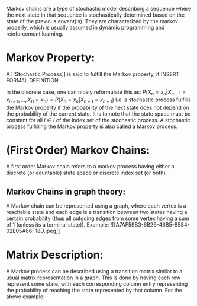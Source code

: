 Markov chains are a type of stochastic model describing a sequence where the next state in that sequence is stochastically determined based on the state of the previous envent(‘s).
They are characterized by the markov properly, which is usually assumed in dynamic programming and reinforcement learning.

# Markov Property:
A [[Stochastic Process]] is said to fulfill the Markov property, if INSERT FORMAL DEFINITION

In the discrete case, one can nicely reformulate this as:
$P(X_n = x_n | X_{n-1} = x_{n-1}, …, X_0 = x_0) = P(X_n = x_n | X_{n-1} = x_{n-1})$ 
I.e. a stochastic process fulfills the Markov property if the probability of the next state does not depend on the probability of the current state.
It is to note that the state space must be constant for all $i \in I$ of the index set of the stochastic process. 
A stochastic process fulfilling the Markov property is also called a Markov process.


# (First Order) Markov Chains:
A first order Markov chain refers to a markov process having either a discrete (or countable) state space or discrete index set (or both).

## Markov Chains in graph theory:
A Markov chain can be represented using a graph, where each vertex is a reachable state and each edge is a transition between two states having a certain probability (thus all outgoing edges from some vertex having a sum of 1 (unless its a terminal state)).
Example:
![[A7AF59B3-6B26-46B5-B584-02E05A86F18D.jpeg]]


# Matrix Description:
A Markov process can be described using a transition matrix similar to a usual matrix representation in a graph. This is done by having each row represent some state, with each corresponding column entry representing the probability of reaching the state represented by that column. For the above example:


